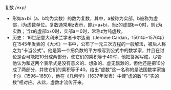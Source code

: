 复数/exp/- 形如a+bi（a、b均为实数）的数为复数，其中，a被称为实部，b被称为虚部，i为虚数单位。复数通常用z表示，即z=a+bi，当z的虚部b＝0时，则z为实数；当z的虚部b≠0时，实部a＝0时，常称z为纯虚数。- 历史：16世纪意大利米兰学者卡尔达诺（Jerome Cardan，1501年~1576年）在1545年发表的《大术》一书中，公布了一元三次方程的一般解法，被后人称之为“卡当公式”。他是第一个把负数的平方根写到公式中的数学家，并且在讨论是否可能把10分成两部分，使它们的乘积等于40时，他把答案写成，尽管他认为和这两个表示式是没有意义的、想象的、虚无飘渺的，但他还是把10分成了两部分，并使它们的乘积等于40。给出“虚数”这一名称的是法国数学家笛卡尔（1596~1650），他在《几何学》（1637年发表）中使“虚的数”与“实的数”相对应。从此，虚数才流传开来。
